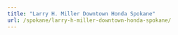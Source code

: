 ```yaml
---
title: "Larry H. Miller Downtown Honda Spokane"
url: /spokane/larry-h-miller-downtown-honda-spokane/
---
```

